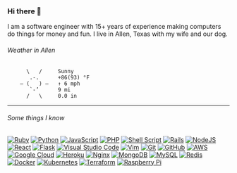 ### Hi there 👋

I am a software engineer with 15+ years of experience making computers do things for money and fun. I live in Allen, Texas with my wife and our dog.

###### Weather in Allen

<!-- WEATHER:BEGIN -->

```
      \   /     Sunny
       .-.      +86(93) °F     
    ― (   ) ―   ↑ 6 mph        
       `-’      9 mi           
      /   \     0.0 in         
```
<!-- WEATHER:END -->

---

###### Some things I know

[![Ruby](https://img.shields.io/badge/ruby-%23CC342D.svg?style=for-the-badge&logo=ruby&logoColor=white)](#)
[![Python](https://img.shields.io/badge/python-%2314354C.svg?style=for-the-badge&logo=python&logoColor=white)](#)
[![JavaScript](https://img.shields.io/badge/javascript-%23323330.svg?style=for-the-badge&logo=javascript&logoColor=%23F7DF1E)](#)
[![PHP](https://img.shields.io/badge/php-%23777BB4.svg?style=for-the-badge&logo=php&logoColor=white)](#)
[![Shell Script](https://img.shields.io/badge/shell_script-%23121011.svg?style=for-the-badge&logo=gnu-bash&logoColor=white)](#)
[![Rails](https://img.shields.io/badge/rails-%23CC0000.svg?style=for-the-badge&logo=ruby-on-rails&logoColor=white)](#)
[![NodeJS](https://img.shields.io/badge/node.js-%2343853D.svg?style=for-the-badge&logo=node.js&logoColor=white)](#)
[![React](https://img.shields.io/badge/react-%2320232a.svg?style=for-the-badge&logo=react&logoColor=%2361DAFB)](#)
[![Flask](https://img.shields.io/badge/flask-%23000.svg?style=for-the-badge&logo=flask&logoColor=white)](#)
[![Visual Studio Code](https://img.shields.io/badge/VisualStudioCode-0078d7.svg?style=for-the-badge&logo=visual-studio-code&logoColor=white)](#)
[![Vim](https://img.shields.io/badge/VIM-%2311AB00.svg?style=for-the-badge&logo=vim&logoColor=white)](#)
[![Git](https://img.shields.io/badge/git-%23F05033.svg?style=for-the-badge&logo=git&logoColor=white)](#)
[![GitHub](https://img.shields.io/badge/github-%23121011.svg?style=for-the-badge&logo=github&logoColor=white)](#)
[![AWS](https://img.shields.io/badge/AWS-%23FF9900.svg?style=for-the-badge&logo=amazon-aws&logoColor=white)](#)
[![Google Cloud](https://img.shields.io/badge/GoogleCloud-%234285F4.svg?style=for-the-badge&logo=google-cloud&logoColor=white)](#)
[![Heroku](https://img.shields.io/badge/heroku-%23430098.svg?style=for-the-badge&logo=heroku&logoColor=white)](#)
[![Nginx](https://img.shields.io/badge/nginx-%23009639.svg?style=for-the-badge&logo=nginx&logoColor=white)](#)
[![MongoDB](https://img.shields.io/badge/MongoDB-%234ea94b.svg?style=for-the-badge&logo=mongodb&logoColor=white)](#)
[![MySQL](https://img.shields.io/badge/mysql-%2300f.svg?style=for-the-badge&logo=mysql&logoColor=white)](#)
[![Redis](https://img.shields.io/badge/redis-%23DD0031.svg?style=for-the-badge&logo=redis&logoColor=white)](#)
[![Docker](https://img.shields.io/badge/docker-%230db7ed.svg?style=for-the-badge&logo=docker&logoColor=white)](#)
[![Kubernetes](https://img.shields.io/badge/kubernetes-%23326ce5.svg?style=for-the-badge&logo=kubernetes&logoColor=white)](#)
[![Terraform](https://img.shields.io/badge/terraform-%235835CC.svg?style=for-the-badge&logo=terraform&logoColor=white)](#)
[![Raspberry Pi](https://img.shields.io/badge/-RaspberryPi-C51A4A?style=for-the-badge&logo=Raspberry-Pi)](#)
